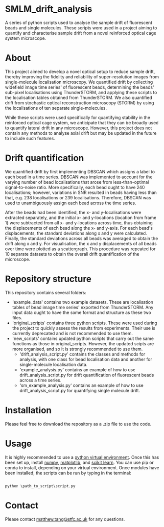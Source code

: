 # SMLM_drift_analysis
A series of python scripts used to analyse the sample drift of fluorescent beads and single molecules. These scripts were used in a project aiming to quantify and characterise sample drift from a novel reinforced optical cage system microscope. 

# About 
This project aimed to develop a novel optical setup to reduce sample drift, thereby improving the fidelity and reliability of super-resolution images from single-molecule localisation microscopy. We quantified drift by collecting widefield image time series' of fluorescent beads, determining the beads' sub-pixel localisations using ThunderSTORM, and applying these scripts to the localisation tables obtained from ThunderSTORM. We also quantified drift from stochastic optical reconstruction microscopy (STORM) by using the localisations of ten separate single-molecules.

While these scripts were used specifically for quantifying stability in the reinforced optical cage system, we anticipate that they can be broadly used to quantify lateral drift in any microscope. However, this project does not contain any methods to analyse axial drift but may be updated in the future to include such features.

# Drift quantification
We quantified drift by first implementing DBSCAN which assigns a label to each bead in a time series. DBSCAN was implemented to account for the varying number of bead localisations that arose from less-than-optimal signal-to-noise ratio. More specifically, each bead ought to have 240 localisations; however, variations in SNR resulted in beads having less than that, e.g. 238 localisations or 239 localisations. Therefore, DBSCAN was used to unambiguously assign each bead across the time series.

After the beads had been identified, the x- and y-localisations were extracted separately, and the initial x- and y-locations (location from frame 1) were subtracted from all x- and y-locations across time, thus obtaining the displacements of each bead along the x- and y-axis. For each bead's displacements, the standard deviations along x and y were calculated. Finally, the standard deviations across all beads was averaged to obtain the drift along x and y. For visualisation, the x and y displacements of all beads over time were plotted as a scattergraph. This procedure was repeated for 10 separate datasets to obtain the overall drift quantification of the microscope. 

# Repository structure
This repository contains several folders:
- 'example_data' contains two example datasets. These are localisation tables of bead image time series' exported from ThunderSTORM. Any input data ought to have the some format and structure as these two files.
- 'original_scripts' contains three python scripts. These were used during the project to quickly assess the results from experiments. Their use is currently deprecated and is not recommended to use them.
- 'new_scripts' contains updated python scripts that carry out the same functions as those in original_scripts. However, the updated scipts are more organised, and so it is strongly recommended to use them.
  - 'drift_analysis_script.py' contains the classes and methods for analysis, with one class for bead localisation data and another for single-molecule localisation data.
  - 'example_analysis.py' contains an example of how to use drift_analysis_script.py for drift quantification of fluorescent beads across a time series.
  - 'sm_example_analysis.py' contains an example of how to use drift_analysis_script.py for quantifying single molecule drift.

# Installation
Please feel free to download the repository as a .zip file to use the code.

# Usage
It is highly recommended to use a [python virtual environment](https://www.freecodecamp.org/news/how-to-setup-virtual-environments-in-python/). Once this has been set up, install [numpy](https://numpy.org/install/), [matplotlib](https://matplotlib.org/stable/users/installing/index.html), and [scikit learn](https://scikit-learn.org/stable/install.html). You can use pip or conda to install, depending on your virtual environment. Once modules have been installed, the scripts can be run by typing in the terminal:

```

python \path_to_script\script.py

```

# Contact
Please contact matthew.tang@stfc.ac.uk for any questions.

